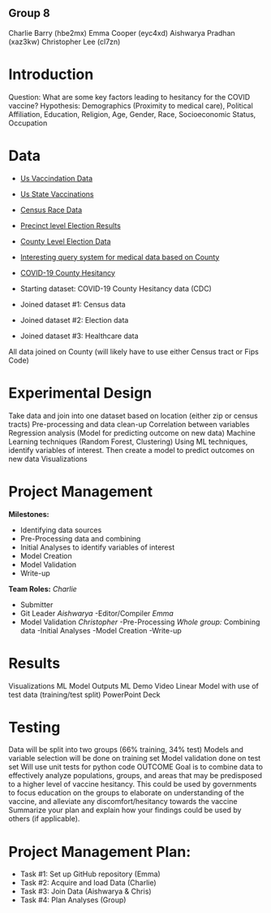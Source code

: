 ## Group 8 
Charlie Barry (hbe2mx)
Emma Cooper (eyc4xd)
Aishwarya Pradhan (xaz3kw)
Christopher Lee (cl7zn)

# Introduction

Question: What are some key factors leading to hesitancy for the COVID vaccine?
Hypothesis: Demographics (Proximity to medical care), Political Affiliation, Education, Religion, Age, Gender, Race, Socioeconomic Status, Occupation

# Data
- [Us Vaccindation Data](https://github.com/owid/covid-19-data/tree/master/public/data/vaccinations/#united-states-vaccination-data)
- [Us State Vaccinations](https://ourworldindata.org/us-states-vaccinations)
- [Census Race Data](https://data.census.gov/cedsci/table?q=United%20States&t=Race%20and%20Ethnicity&tid=DECENNIALPL2020.P2)
- [Precinct level Election Results](https://dataverse.harvard.edu/dataset.xhtml?persistentId=doi:10.7910/DVN/NH5S2I)
- [County Level Election Data](https://github.com/tonmcg/US_County_Level_Election_Results_08-20/blob/master/2016_US_County_Level_Presidential_Results.csv)
- [Interesting query system for medical data based on County](https://hcupnet.ahrq.gov/#setup)
- [COVID-19 County Hesitancy](https://data.cdc.gov/Vaccinations/COVID-19-County-Hesitancy/c4bi-8ytd)

- Starting dataset: COVID-19 County Hesitancy data (CDC)
- Joined dataset #1: Census data
- Joined dataset #2: Election data
- Joined dataset #3: Healthcare data

All data joined on County (will likely have to use either Census tract or Fips Code)

# Experimental Design
Take data and join into one dataset based on location (either zip or census tracts)
Pre-processing and data clean-up
Correlation between variables
Regression analysis (Model for predicting outcome on new data)
Machine Learning techniques (Random Forest, Clustering)
Using ML techniques, identify variables of interest. Then create a model to predict outcomes on new data
Visualizations

# Project Management
**Milestones:**
- Identifying data sources
- Pre-Processing data and combining
- Initial Analyses to identify variables of interest
- Model Creation
- Model Validation
- Write-up

**Team Roles:**
_Charlie_
- Submitter
- Git Leader
_Aishwarya_
-Editor/Compiler
_Emma_
- Model Validation
_Christopher_
-Pre-Processing 
_Whole group:_
Combining data
-Initial Analyses
-Model Creation
-Write-up

# Results
Visualizations
ML Model Outputs
ML Demo Video
Linear Model with use of test data (training/test split)
PowerPoint Deck

# Testing
Data will be split into two groups (66% training, 34% test)
Models and variable selection will be done on training set
Model validation done on test set
Will use unit tests for python code
OUTCOME
Goal is to combine data to effectively analyze populations, groups, and areas that may be predisposed to a higher level of vaccine hesitancy.
This could be used by governments to focus education on the groups to elaborate on understanding of the vaccine, and alleviate any discomfort/hesitancy towards the vaccine
Summarize your plan and explain how your findings could be used by others (if applicable).


# Project Management Plan:

- Task #1: Set up GitHub repository (Emma)
- Task #2: Acquire and load Data (Charlie)
- Task #3: Join Data (Aishwarya & Chris)
- Task #4: Plan Analyses (Group)
